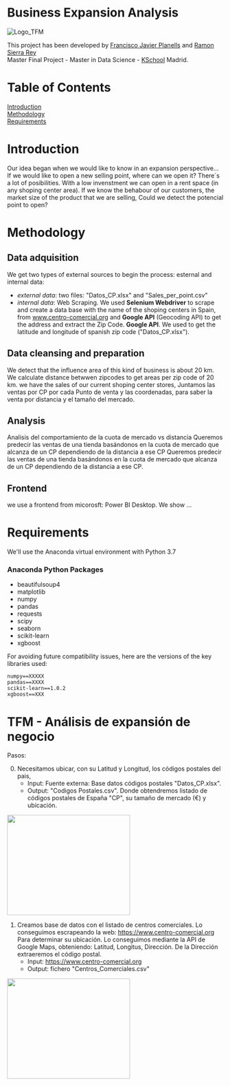 # Business Expansion Analysis
![Logo_TFM](https://user-images.githubusercontent.com/56726458/173163556-e6e82cca-f374-400a-8a60-4f13fa8ca043.JPG)
  
  This project has been developed by [Francisco Javier Planells](https://github.com/fplanells) and [Ramon Sierra Rey](https://github.com/ramonsierrarey)  
Master Final Project - Master in Data Science - [KSchool](https://www.kschool.com/) Madrid.
  
  # Table of Contents

[Introduction](#introduction) <br>
[Methodology](#methodology) <br>
[Requirements](#requirements) <br>


# Introduction

  Our idea began when we would like to know in an expansion perspective... If we would like to open a new selling point, where can we open it? There´s a lot of posibilities. With a low invenstment we can open in a rent space (in any shoping center area). If we know the behabour of our customers, the market size of the product that we are selling, Could we detect the potencial point to open?

  
# Methodology
  
  ## Data adquisition
We get two types of external sources to begin the process: esternal and internal data:
* _external data_: two files: "Datos_CP.xlsx" and "Sales_per_point.csv"
* _internal data_: Web Scraping. We used **Selenium Webdriver** to scrape and create a data base with the name of the shoping centers in Spain, from www.centro-comercial.org and **Google API** (Geocoding API) to get the address and extract the Zip Code.
  **Google API**. We used to get the latitude and longitude of spanish zip code ("Datos_CP.xlsx").

## Data cleansing and preparation
We detect that the influence area of this kind of business is about 20 km. We calculate distance betwwen zipcodes to get areas per zip code of 20 km.
we have the sales of our current shoping center stores, Juntamos las ventas por CP por cada Punto de venta y las coordenadas, para saber la venta por distancia y el tamaño del mercado.

## Analysis
Analisis del comportamiento de la cuota de mercado vs distancia
Queremos predecir las ventas de una tienda basándonos en la cuota de mercado que alcanza de un CP dependiendo de la distancia a ese CP
Queremos predecir las ventas de una tienda basándonos en la cuota de mercado que alcanza de un CP dependiendo de la distancia a ese CP.
  
## Frontend
we use a frontend from micorosft: Power BI Desktop. We show ... 

# Requirements

We'll use the Anaconda virtual environment with Python 3.7

### Anaconda Python Packages

* beautifulsoup4
* matplotlib
* numpy
* pandas
* requests
* scipy
* seaborn
* scikit-learn
* xgboost

For avoiding future compatibility issues, here are the versions of the key libraries used:

```
numpy==XXXXX
pandas==XXXX
scikit-learn==1.0.2
xgboost==XXX
```

# TFM - Análisis de expansión de negocio

Pasos:

0. Necesitamos ubicar, con su Latitud y Longitud, los códigos postales del pais, 
   * Input: Fuente externa: Base datos códigos postales "Datos_CP.xlsx".
   * Output: "Codigos Postales.csv". Donde obtendremos listado de códigos postales de España "CP", su tamaño de mercado (€) y ubicación.

  <div align="left"><img src="https://user-images.githubusercontent.com/56726458/161086803-b24acbf4-8cc3-4bc6-9991-82bcbddbff45.JPG" width="286" height="233"> 

1. Creamos base de datos con el listado de centros comerciales. Lo conseguimos escrapeando la web: https://www.centro-comercial.org
   Para determinar su ubicación. Lo conseguimos mediante la API de Google Maps, obteniendo: Latitud, Longitus, Dirección. De la Dirección extraeremos el código postal.
   * Input: https://www.centro-comercial.org
   * Output: fichero "Centros_Comerciales.csv"
   
<div align="left"><img src="https://user-images.githubusercontent.com/56726458/160465542-9ff20102-2ded-491a-b6fc-c69b39414301.JPG" width="286" height="233">

